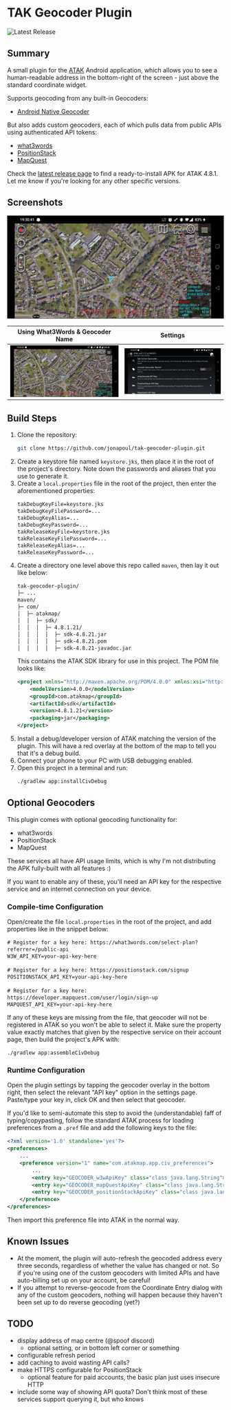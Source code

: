 # TAK Geocoder Plugin

![Latest Release](https://img.shields.io/github/v/release/jonapoul/tak-geocoder-plugin?style=for-the-badge)

## Summary
A small plugin for the [ATAK](https://github.com/deptofdefense/AndroidTacticalAssaultKit-CIV) Android application, which allows you to see a human-readable address in the bottom-right of the screen - just above the standard coordinate widget.

Supports geocoding from any built-in Geocoders:
- [Android Native Geocoder](https://developer.android.com/reference/android/location/Geocoder)

But also adds custom geocoders, each of which pulls data from public APIs using authenticated API tokens:
- [what3words](https://what3words.com/)
- [PositionStack](https://positionstack.com/)
- [MapQuest](https://developer.mapquest.com/documentation/geocoding-api/)

Check the [latest release page](https://github.com/jonapoul/tak-geocoder-plugin/releases/latest) to find a ready-to-install APK for ATAK 4.8.1. Let me know if you're looking for any other specific versions.

## Screenshots

![1](docs/screenshot-1.png)

| Using What3Words & Geocoder Name | Settings |
|:--:|:--:|
| ![2](docs/screenshot-2.jpg) | ![settings](docs/settings.png) |

## Build Steps
1. Clone the repository:
    ```sh
    git clone https://github.com/jonapoul/tak-geocoder-plugin.git
    ```
1. Create a keystore file named `keystore.jks`, then place it in the root of the project's directory. Note down the passwords and aliases that you use to generate it.
1. Create a `local.properties` file in the root of the project, then enter the aforementioned properties:
    ```properties
    takDebugKeyFile=keystore.jks
    takDebugKeyFilePassword=...
    takDebugKeyAlias=...
    takDebugKeyPassword=...
    takReleaseKeyFile=keystore.jks
    takReleaseKeyFilePassword=...
    takReleaseKeyAlias=...
    takReleaseKeyPassword=...
    ```
1. Create a directory one level above this repo called `maven`, then lay it out like below:
    ```
    tak-geocoder-plugin/
    ├─ ...
    maven/
    ├─ com/
    │  ├─ atakmap/
    │  │  ├─ sdk/
    │  │  │  ├─ 4.8.1.21/
    │  │  │  │  ├─ sdk-4.8.21.jar
    │  │  │  │  ├─ sdk-4.8.21.pom
    │  │  │  │  ├─ sdk-4.8.21-javadoc.jar
    ```
    This contains the ATAK SDK library for use in this project. The POM file looks like:
    ```xml
    <project xmlns="http://maven.apache.org/POM/4.0.0" xmlns:xsi="http://www.w3.org/2001/XMLSchema-instance" xsi:schemaLocation="http://maven.apache.org/POM/4.0.0 http://maven.apache.org/xsd/maven-4.0.0.xsd">
        <modelVersion>4.0.0</modelVersion>
        <groupId>com.atakmap</groupId>
        <artifactId>sdk</artifactId>
        <version>4.8.1.21</version>
        <packaging>jar</packaging>
    </project>
    ```
1. Install a debug/developer version of ATAK matching the version of the plugin. This will have a red overlay at the bottom of the map to tell you that it's a debug build.
1. Connect your phone to your PC with USB debugging enabled.
1. Open this project in a terminal and run:
    ```bash
    ./gradlew app:installCivDebug
    ```

## Optional Geocoders

This plugin comes with optional geocoding functionality for:
- what3words
- PositionStack
- MapQuest

These services all have API usage limits, which is why I'm not distributing the APK fully-built with all features :)

If you want to enable any of these, you'll need an API key for the respective service and an internet connection on your device.

### Compile-time Configuration
Open/create the file `local.properties` in the root of the project, and add properties like in the snippet below:

```properties
# Register for a key here: https://what3words.com/select-plan?referrer=/public-api
W3W_API_KEY=your-api-key-here

# Register for a key here: https://positionstack.com/signup
POSITIONSTACK_API_KEY=your-api-key-here

# Register for a key here: https://developer.mapquest.com/user/login/sign-up
MAPQUEST_API_KEY=your-api-key-here
```

If any of these keys are missing from the file, that geocoder will not be registered in ATAK so you won't be able to select it. Make sure the property value exactly matches that given by the respective service on their account page, then build the project's APK with:

```shell
./gradlew app:assembleCivDebug
```

### Runtime Configuration
Open the plugin settings by tapping the geocoder overlay in the bottom right, then select the relevant "API key" option in the settings page. Paste/type your key in, click OK and then select that geocoder.

If you'd like to semi-automate this step to avoid the (understandable) faff of typing/copypasting, follow the standard ATAK process for loading preferences from a `.pref` file and add the following keys to the file:
```xml
<?xml version='1.0' standalone='yes'?>
<preferences>
    ...
    <preference version="1" name="com.atakmap.app.civ_preferences">
        ...
        <entry key="GEOCODER_w3wApiKey" class="class java.lang.String">YOUR_API_KEY</entry>
        <entry key="GEOCODER_mapQuestApiKey" class="class java.lang.String">YOUR_API_KEY</entry>
        <entry key="GEOCODER_positionStackApiKey" class="class java.lang.String">YOUR_API_KEY</entry>
    </preference>
</preferences>
```
Then import this preference file into ATAK in the normal way.

## Known Issues

- At the moment, the plugin will auto-refresh the geocoded address every three seconds, regardless of whether the value has changed or not. So if you're using one of the custom geocoders with limited APIs and have auto-billing set up on your account, be careful!
- If you attempt to reverse-geocode from the Coordinate Entry dialog with any of the custom geocoders, nothing will happen because they haven't been set up to do reverse geocoding (yet?)

## TODO
- display address of map centre (@spoof discord)
    - optional setting, or in bottom left corner or something
- configurable refresh period
- add caching to avoid wasting API calls?
- make HTTPS configurable for PositionStack
    - optional feature for paid accounts, the basic plan just uses insecure HTTP
- include some way of showing API quota? Don't think most of these services support
querying it, but who knows
